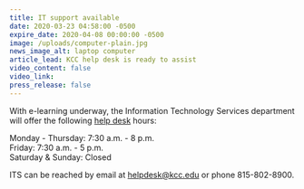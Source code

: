 ```yaml
---
title: IT support available
date: 2020-03-23 04:58:00 -0500
expire_date: 2020-04-08 00:00:00 -0500
image: /uploads/computer-plain.jpg
news_image_alt: laptop computer
article_lead: KCC help desk is ready to assist
video_content: false
video_link:
press_release: false
---
```


With e-learning underway, the Information Technology Services department will offer the following [help desk](http://www.kcc.edu/students/helpful/it/Pages/helpdesk.aspx) hours:

Monday - Thursday: 7:30 a.m. - 8 p.m.<br>Friday: 7:30 a.m. - 5 p.m.<br>Saturday & Sunday: Closed

ITS can be reached by email at [helpdesk@kcc.edu](mailto:helpdesk@kcc.edu)&nbsp;or phone 815-802-8900.

&nbsp;